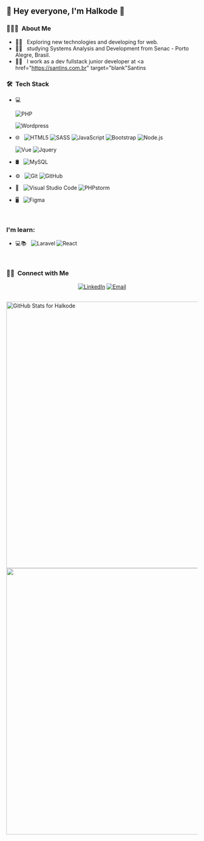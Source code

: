 ## 👋 Hey everyone, I'm Halkode 👋

<h3> 👨🏻‍💻 &nbsp;About Me </h3>

- 🕵️‍♂️ &nbsp; Exploring new technologies and developing for web.
- 🧑‍🎓 &nbsp; studying Systems Analysis and Development from Senac - Porto Alegre, Brasil.
- 🧑‍💻 &nbsp; I work as a dev fullstack junior developer at <a href="https://santins.com.br" target="blank"Santins</a>


<h3> 🛠 &nbsp;Tech Stack</h3>

- 💻 &nbsp;

  ![PHP](https://img.shields.io/badge/-PHP-333333?style=flat&logo=php)

  ![Wordpress](https://img.shields.io/badge/-Wordpress%20Themes-333333?style=flat&logo=wordpress)

- 🌐 &nbsp;
  ![HTML5](https://img.shields.io/badge/-HTML5-333333?style=flat&logo=HTML5)
  ![SASS](https://img.shields.io/badge/-SASS-333333?style=flat&logo=sass)
  ![JavaScript](https://img.shields.io/badge/-JavaScript-333333?style=flat&logo=javascript)
  ![Bootstrap](https://img.shields.io/badge/-Bootstrap-333333?style=flat&logo=bootstrap&logoColor=563D7C)
  ![Node.js](https://img.shields.io/badge/-Node.js-333333?style=flat&logo=node.js)

  ![Vue](https://img.shields.io/badge/-Vue-333333?style=flat&logo=vue.js)
  ![Jquery](https://img.shields.io/badge/-JQuery-333333?style=flat&logo=jquery)

- 🛢 &nbsp;
  ![MySQL](https://img.shields.io/badge/-MySQL-333333?style=flat&logo=mysql)
  
- ⚙️ &nbsp;
  ![Git](https://img.shields.io/badge/-Git-333333?style=flat&logo=git)
  ![GitHub](https://img.shields.io/badge/-GitHub-333333?style=flat&logo=github)

- 🔧 &nbsp;
  ![Visual Studio Code](https://img.shields.io/badge/-Visual%20Studio%20Code-333333?style=flat&logo=visual-studio-code&logoColor=007ACC)
  ![PHPstorm](https://img.shields.io/badge/-PHPstorm-333333?style=flat&logo=phpstorm)

- 🖥 &nbsp;
  ![Figma](https://img.shields.io/badge/-Figma-333333?style=flat&logo=figma)

<br/>

### I'm learn:

- 💻📚 &nbsp;
![Laravel](https://img.shields.io/badge/-Laravel-333333?style=flat&logo=laravel)
![React](https://img.shields.io/badge/-React-333333?style=flat&logo=react)


<br/>

<h3> 🤝🏻 &nbsp;Connect with Me </h3>

<p align="center">
<a href="https://www.linkedin.com/in/rafael-pereira-pires/"><img alt="LinkedIn" src="https://img.shields.io/badge/LinkedIn-Rafael%20Pires-blue?style=flat-square&logo=linkedin"></a>
<a href="mailto:rafaelpereirapires2@gmail.com"><img alt="Email" src="https://img.shields.io/badge/Email-rafaelpereirapires2@gmail.com-blue?style=flat-square&logo=gmail"></a>
</p>

<br/>

<img src="https://github-readme-stats.vercel.app/api?username=halkode&show_icons=true&include_all_commits=true&count_private=true&theme=dark&layout=compact" alt="GitHub Stats for Halkode" width="700">

<img src="https://github-readme-streak-stats.herokuapp.com?user=halkode&theme=dark" width="700">


